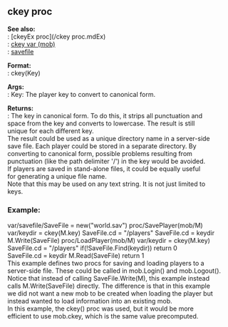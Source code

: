 ## ckey proc    
**See also:**    
:   [ckeyEx proc](/ckey proc.mdEx)    
:   [ckey var (mob)](/mob/var/ckey)    
:   [savefile](/savefile)    
<!-- -->    
**Format:**    
:   ckey(Key)    
<!-- -->    
**Args:**    
:   Key: The player key to convert to canonical form.    
<!-- -->    
**Returns:**    
:   The key in canonical form. To do this, it strips all punctuation and    
    space from the key and converts to lowercase. The result is still    
    unique for each different key.    
The result could be used as a unique directory name in a server-side    
save file. Each player could be stored in a separate directory. By    
converting to canonical form, possible problems resulting from    
punctuation (like the path delimiter \'/\') in the key would be avoided.    
If players are saved in stand-alone files, it could be equally useful    
for generating a unique file name.    
Note that this may be used on any text string. It is not just limited to    
keys.    
### Example:    
var/savefile/SaveFile = new(\"world.sav\") proc/SavePlayer(mob/M)    
var/keydir = ckey(M.key) SaveFile.cd = \"/players\" SaveFile.cd = keydir    
M.Write(SaveFile) proc/LoadPlayer(mob/M) var/keydir = ckey(M.key)    
SaveFile.cd = \"/players\" if(!SaveFile.Find(keydir)) return 0    
SaveFile.cd = keydir M.Read(SaveFile) return 1    
This example defines two procs for saving and loading players to a    
server-side file. These could be called in mob.Login() and mob.Logout().    
Notice that instead of calling SaveFile.Write(M), this example instead    
calls M.Write(SaveFile) directly. The difference is that in this example    
we did not want a new mob to be created when loading the player but    
instead wanted to load information into an existing mob.    
In this example, the ckey() proc was used, but it would be more    
efficient to use mob.ckey, which is the same value precomputed.  